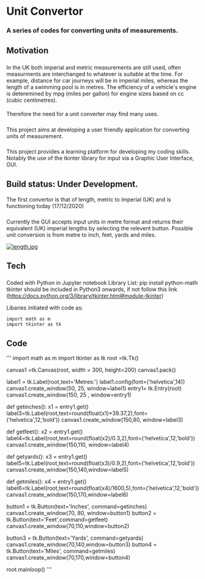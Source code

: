 # **Unit Convertor**  
### A series of codes for converting units of measurements.
## **Motivation**
##### 
In the UK both imperial and metric measurements are still used, often measurments are interchanged to whatever is suitable at the time. 
For example, distance for car journeys will be in imperial miles, whereas the length of a swimming pool is in metres. The efficiency of a vehicle's engine is deteremined by mpg (miles per gallon) for engine sizes based on cc (cubic centimetres).
#### 
Therefore the need for a unit converter may find many uses.
##### 
This project aims at developing a user friendly application for converting units of measurement.
##### 
This project provides a learning platform for developing my coding skills. Notably the use of the tkinter library for input via a Graphic User Interface, GUI. 
## **Build status:** Under Development. 
#### 
The first convertor is that of length, metric to imperial (UK) and is functioning today (17/12/2020)
##### 
Currently the GUI accepts input units in metre format and returns their equivalent (UK) imperial lengths by selecting the relevent button.
Possible unit conversion is from metre to inch, feet, yards and miles.

[![length.jpg](https://i.postimg.cc/tRLX0fqK/length.jpg)](https://postimg.cc/Hj9GX67z)
## **Tech**
#####
Coded with Python in Jupyter notebook
Library List:
pip install python-math
tkinter should be included in Python3 onwards, if not follow this link
(https://docs.python.org/3/library/tkinter.html#module-tkinter)

Libaries initiated with code as:
```
import math as m
import tkinter as tk
```

## **Code**
'''
import math as m
import tkinter as tk
root =tk.Tk()

canvas1 =tk.Canvas(root, width = 300, height=200)
canvas1.pack()

label1 = tk.Label(root,text='Metres:')
label1.config(font=('helvetica',14))
canvas1.create_window(50, 25, window=label1)
entry1= tk.Entry(root)
canvas1.create_window(150, 25 , window=entry1)

def getinches():
    x1 = entry1.get()
    label3=tk.Label(root,text=round(float(x1)*39.37,2),font=('helvetica',12,'bold'))
    canvas1.create_window(150,80, window=label3)

def getfeet():
    x2 = entry1.get()
    label4=tk.Label(root,text=round(float(x2)/0.3,2),font=('helvetica',12,'bold'))
    canvas1.create_window(150,110, window=label4)

def getyards():
    x3 = entry1.get()
    label5=tk.Label(root,text=round(float(x3)/0.9,2),font=('helvetica',12,'bold'))
    canvas1.create_window(150,140,window=label5)

def getmiles():
    x4 = entry1.get()
    label6=tk.Label(root,text=round(float(x4)/1600,5),font=('helvetica',12,'bold'))
    canvas1.create_window(150,170,window=label6)      

button1 = tk.Button(text='Inches', command=getinches)
canvas1.create_window(70, 80, window=button1)
button2 = tk.Button(text='Feet',command=getfeet)
canvas1.create_window(70,110,window=button2)

button3 = tk.Button(text='Yards', command=getyards)
canvas1.create_window(70,140,window=button3)
button4 = tk.Button(text='Miles', command=getmiles)
canvas1.create_window(70,170,window=button4)

root.mainloop()
'''
